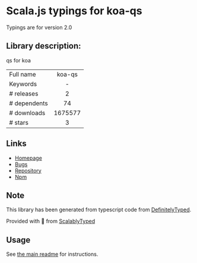 
# Scala.js typings for koa-qs

Typings are for version 2.0

## Library description:
qs for koa

|                    |                 |
| ------------------ | :-------------: |
| Full name          | koa-qs |
| Keywords           | - |
| # releases         | 2 |
| # dependents       | 74 |
| # downloads        | 1675577 |
| # stars            | 3 |

## Links
- [Homepage](https://github.com/koajs/qs#readme)
- [Bugs](https://github.com/koajs/qs/issues)
- [Repository](https://github.com/koajs/qs)
- [Npm](https://www.npmjs.com/package/koa-qs)
    


## Note
This library has been generated from typescript code from [DefinitelyTyped](https://definitelytyped.org).

Provided with :purple_heart: from [ScalablyTyped](https://github.com/oyvindberg/ScalablyTyped)

## Usage
See [the main readme](../../readme.md) for instructions.


